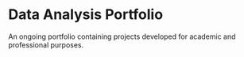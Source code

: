 # Data Analysis Portfolio
An ongoing portfolio containing projects developed for academic and professional purposes.

